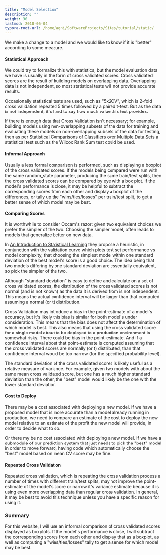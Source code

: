 ```yaml
---
title: "Model Selection"
description: ""
weight: 30
lastmod: 2018-05-04
typora-root-url: /home/agni/SoftwareProjects/Sites/tutorial/static/
---
```

We make a change to a model and we would like to know if it is "better" according to some measure.

#### Statistical Approach

We could try to formalize this with statistics, but the model evaluation data we have is usually in the form of cross validated scores.  Cross validated scores are the result of building models on overlapping data.  Overlapping data is not independent, so most statistical tests will not provide accurate results.

Occasionally statistical tests are used, such as "5x2CV", which is 2-fold cross validation repeated 5 times followed by a paired t-test.  But as the data is not independent, it's hard to say how much value this test provides.

If there is enough data that Cross Validation isn't necessary; for example, building models using non-overlapping subsets of the data for training and evaluating these models on non-overlapping subsets of the data for testing, then as per [Statistical Comparisons of Classifiers over Multiple Data Sets](http://www.jmlr.org/papers/v7/demsar06a.html) a statistical test such as the Wilcox Rank Sum test could be used.

#### Informal Approach

Usually a less formal comparison is performed, such as displaying a boxplot of the cross validated scores.  If the models being compared were run with the same random_state parameter, producing the same train/test splits, then the cross validated scores can be compared by eye with a box plot.  If the model's performance is close, it may be helpful to subtract the corresponding scores from each other and display a boxplot of the differences, or tally up the "wins/ties/losses" per train/test split, to get a better sense of which model may be best.

#### Comparing Scores

It is worthwhile to consider Occam's razor: given two equivalent choices we prefer the simpler of the two.  Choosing the simpler model, often leads to models that generalize better on new data.

In [An Introduction to Statistical Learning](http://www-bcf.usc.edu/~gareth/ISL/) they propose a heuristic, in conjunction with the validation curve which plots test set performance vs model complexity, that choosing the simplest model within one standard deviation of the best model's score is a good choice.  The idea being that two models differing by one standard deviation are essentially equivalent, so pick the simpler of the two.

Although "standard deviation" is easy to define and calculate on a set of cross validated scores, the distribution of the cross validated scores is not normal (and is not known) as the data it is derived from is not independent.  This means the actual confidence interval will be larger than that computed assuming a normal (or t) distribution. 

Cross Validation may introduce a bias in the point-estimate of a model's accuracy, but it's likely this bias is similar for both model's under consideration.  This means that the bias does not affect the determination of which model is best.  This also means that using the cross validated score for a single model about to be deployed to a production environment is somewhat risky.  There could be bias in the point-estimate.  And if a confidence interval about that point-estimate is computed assuming that the cross validated scores are normally (or t) distributed, than that confidence interval would be too narrow (for the specified probability level).

The standard deviation of the cross validated scores is likely useful as a relative measure of variance.  For example, given two models with about the same mean cross validated score, but one has a much higher standard deviation than the other, the "best" model would likely be the one with the lower standard deviation.

#### Cost to Deploy

There may be a cost associated with deploying a new model.  If we have a proposed model that is more accurate than a model already running in production, we need to compare an estimate of the cost to deploy the new model relative to an estimate of the profit the new model will provide, in order to decide what to do.

Or there my be no cost associated with deploying a new model.  If we have a submodule of our prediction system that just needs to pick the "best" model in order to move forward, having code which automatically choose the "best" model based on mean CV score may be fine.

#### Repeated Cross Validation

Repeated cross validation, which is repeating the cross validation process a number of times with different train/test splits, may not improve the point-estimate of the model's score or narrow it's variance estimate because it is using even more overlapping data than regular cross validation.  In general, it may be best to avoid this technique unless you have a specific reason for using it.

### Summary

For this website, I will use an informal comparison of cross validated scores displayed as boxplots.  If the model's performance is close, I will subtract the corresponding scores from each other and display that as a boxplot, as well as computing a "wins/ties/losses" tally to get a sense for which model may be best.
